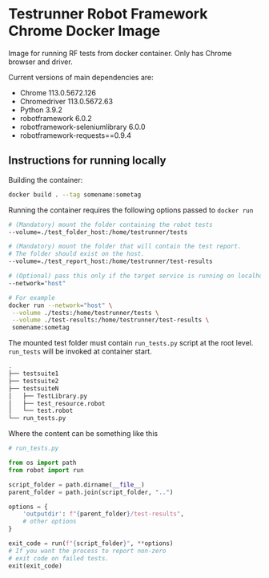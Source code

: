 # Testrunner Robot Framework Chrome Docker Image

Image for running RF tests from docker container. Only has Chrome browser and driver.

Current versions of main dependencies are:

- Chrome 113.0.5672.126
- Chromedriver 113.0.5672.63
- Python 3.9.2
- robotframework 6.0.2
- robotframework-seleniumlibrary 6.0.0
- robotframework-requests==0.9.4

## Instructions for running locally

Building the container:

```sh
docker build . --tag somename:sometag
```

Running the container requires the following options passed to `docker run`

```sh
# (Mandatory) mount the folder containing the robot tests
--volume=./test_folder_host:/home/testrunner/tests

# (Mandatory) mount the folder that will contain the test report.
# The folder should exist on the host.
--volume=./test_report_host:/home/testrunner/test-results

# (Optional) pass this only if the target service is running on localhost outside docker
--network="host"

# For example
docker run --network="host" \
 --volume ./tests:/home/testrunner/tests \
 --volume ./test-results:/home/testrunner/test-results \
 somename:sometag
```

The mounted test folder must contain `run_tests.py` script at the root level. `run_tests` will be invoked at container start.

```sh
.
├── testsuite1
├── testsuite2
├── testsuiteN
│   ├── TestLibrary.py
│   ├── test_resource.robot
│   └── test.robot
└── run_tests.py
```

Where the content can be something like this

```python
# run_tests.py

from os import path
from robot import run

script_folder = path.dirname(__file__)
parent_folder = path.join(script_folder, "..")

options = {
    'outputdir': f"{parent_folder}/test-results",
    # other options
}

exit_code = run(f"{script_folder}", **options)
# If you want the process to report non-zero
# exit code on failed tests.
exit(exit_code)
```
